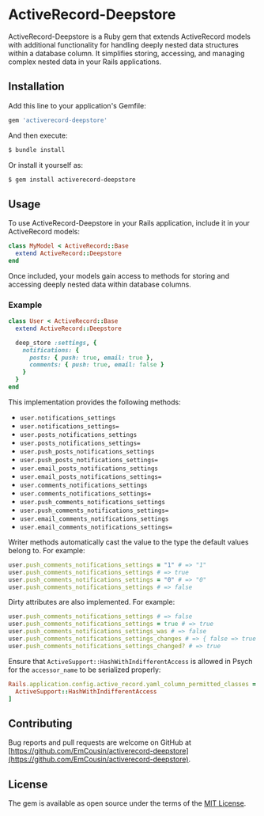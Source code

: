 # ActiveRecord-Deepstore

ActiveRecord-Deepstore is a Ruby gem that extends ActiveRecord models with additional functionality for handling deeply nested data structures within a database column. It simplifies storing, accessing, and managing complex nested data in your Rails applications.

## Installation

Add this line to your application's Gemfile:

```ruby
gem 'activerecord-deepstore'
```

And then execute:

```bash
$ bundle install
```

Or install it yourself as:

```bash
$ gem install activerecord-deepstore
```

## Usage

To use ActiveRecord-Deepstore in your Rails application, include it in your ActiveRecord models:

```ruby
class MyModel < ActiveRecord::Base
  extend ActiveRecord::Deepstore
end
```

Once included, your models gain access to methods for storing and accessing deeply nested data within database columns.

### Example

```ruby
class User < ActiveRecord::Base
  extend ActiveRecord::Deepstore

  deep_store :settings, {
    notifications: {
      posts: { push: true, email: true },
      comments: { push: true, email: false }
    }
  }
end
```

This implementation provides the following methods:

- `user.notifications_settings`
- `user.notifications_settings=`
- `user.posts_notifications_settings`
- `user.posts_notifications_settings=`
- `user.push_posts_notifications_settings`
- `user.push_posts_notifications_settings=`
- `user.email_posts_notifications_settings`
- `user.email_posts_notifications_settings=`
- `user.comments_notifications_settings`
- `user.comments_notifications_settings=`
- `user.push_comments_notifications_settings`
- `user.push_comments_notifications_settings=`
- `user.email_comments_notifications_settings`
- `user.email_comments_notifications_settings=`

Writer methods automatically cast the value to the type the default values belong to. For example:

```ruby
user.push_comments_notifications_settings = "1" # => "1"
user.push_comments_notifications_settings # => true
user.push_comments_notifications_settings = "0" # => "0"
user.push_comments_notifications_settings # => false
```

Dirty attributes are also implemented. For example:

```ruby
user.push_comments_notifications_settings # => false
user.push_comments_notifications_settings = true # => true
user.push_comments_notifications_settings_was # => false
user.push_comments_notifications_settings_changes # => { false => true }
user.push_comments_notifications_settings_changed? # => true
```

Ensure that `ActiveSupport::HashWithIndifferentAccess` is allowed in Psych for the `accessor_name` to be serialized properly:

```ruby
Rails.application.config.active_record.yaml_column_permitted_classes = [
  ActiveSupport::HashWithIndifferentAccess
]
```

## Contributing

Bug reports and pull requests are welcome on GitHub at [https://github.com/EmCousin/activerecord-deepstore](https://github.com/EmCousin/activerecord-deepstore).

## License

The gem is available as open source under the terms of the [MIT License](https://opensource.org/licenses/MIT).
